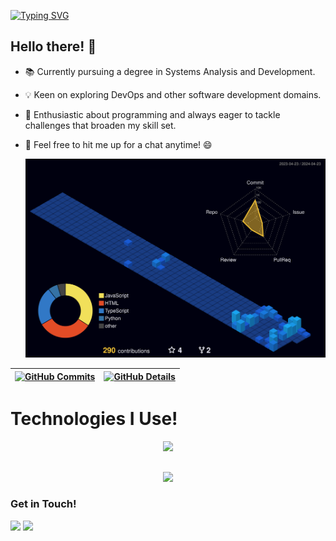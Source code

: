 <a href="https://git.io/typing-svg"><img src="https://readme-typing-svg.demolab.com?font=Fira+Code&weight=900&duration=1000&pause=500&color=AF4DF7&width=435&lines=Welcome+%3DD;i'm+Douglas;Back-End+developer+%3A)" alt="Typing SVG" /></a>
## Hello there! 👋

- 📚 Currently pursuing a degree in Systems Analysis and Development.
- 💡 Keen on exploring DevOps and other software development domains.
- 🚀 Enthusiastic about programming and always eager to tackle challenges that broaden my skill set.
- 💬 Feel free to hit me up for a chat anytime! 😄

  ![Status](./profile-3d-contrib/profile-night-view.svg)
  
 | [![GitHub Commits](http://github-profile-summary-cards.vercel.app/api/cards/productive-time?username=douglasnobree&theme=transparent&utcOffset=-3)](https://github.com/vn7n24fzkq/github-profile-summary-cards) | [![GitHub Details](http://github-profile-summary-cards.vercel.app/api/cards/profile-details?username=douglasnobree&theme=transparent)](https://github.com/vn7n24fzkq/github-profile-summary-cards) |  
 | ----------- | ----------- |

# Technologies I Use!
  
<p align="center">
  <a href="https://skillicons.dev">
    <img src="https://skillicons.dev/icons?i=ts,html,css,java,python,nestjs,nodejs,prisma,postgres,lua,kotlin,git,docker,aws" />
  </a>
</p>

##
<div align="center" >
     <img src="https://github-profile-trophy.vercel.app/?username=douglasnobree&row=1&column=6&theme=dracula&margin-w=15&margin-h=15"/>
  </div>
  
### Get in Touch!
  
<div>  
  <a href="mailto:douglasclaudino543@gmail.com" title="Gmail"><img src="https://img.shields.io/badge/Gmail-D14836?style=for-the-badge&logo=gmail&logoColor=white" target="_blank"></a>
  <a href="https://www.linkedin.com/in/douglasnobre655/" target="_blank" rel="external" title="Linkedin"><img src="https://img.shields.io/badge/-LinkedIn-%230077B5?style=for-the-badge&logo=linkedin&logoColor=white" target="_blank"></a>
  </div>
